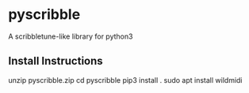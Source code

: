 # pyscribble
A scribbletune-like library for python3

## Install Instructions
unzip pyscribble.zip
cd pyscribble
pip3 install .
sudo apt install wildmidi
